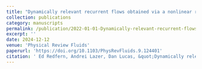 ```yaml
---
title: "Dynamically relevant recurrent flows obtained via a nonlinear recurrence function from two-dimensional turbulence"
collection: publications
category: manuscripts
permalink: /publication/2022-01-01-Dynamically-relevant-recurrent-flows
excerpt: ''
date: 2024-12-12
venue: 'Physical Review Fluids'
paperurl: 'https://doi.org/10.1103/PhysRevFluids.9.124401'
citation: ' Ed Redfern, Andrei Lazer, Dan Lucas, &quot;Dynamically relevant recurrent flows obtained via a nonlinear recurrence function from two-dimensional turbulence &quot; Phys. Rev. Fluids **9**, 124401.'
---
```



